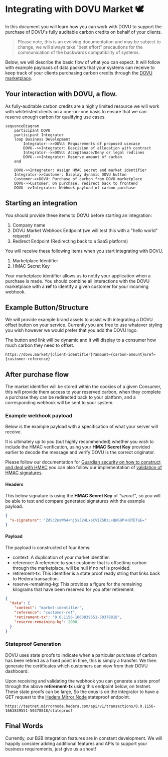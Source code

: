# Integrating with DOVU Market 🕊
 
In this document you will learn how you can work with DOVU to support the purchase of DOVU's fully auditable carbon credits on behalf of your clients.

> Please note, this is an evolving documentation and may be subject to change, we will always take "best effort" precautions for the communication of the backwards compatibility of systems.

Below, we will describe the basic flow of what you can expect. It will follow with example payloads of data packets that your systems can receive to keep track of your clients purchasing carbon credits through the [DOVU marketplace](https://app.dovu.market/).

## Your interaction with DOVU, a flow.

As fully-auditable carbon credits are a highly limited resource we will work with whitelisted clients on a one-on-one basis to ensure that we can reserve enough carbon for qualifying use cases.

```mermaid
sequenceDiagram
    participant DOVU
    participant Integrator
    loop Business Development
        Integrator-->>DOVU: Requirements of proposed usecase
        DOVU-->>Integrator: Descision of allocation with contract
        Integrator-->>DOVU: Acceptanace/Deny or legal redlines
        DOVU-->>Integrator: Reserve amount of carbon
    end

    DOVU->>Integrator: Assign HMAC secret and market identifier
    Integrator->>Customer: Display dynamic DOVU button 
    Customer->>DOVU: Purchase of carbon from DOVU marketplace
    DOVU->>Customer: On purchase, redirect back to frontend
    DOVU-->>Integrator: Webhook payload of carbon purchase
```

## Starting an integration

You should provide these items to DOVU before starting an integration:

1. Company name
2. DOVU Market Webhook Endpoint (we will test this with a "hello world" request)
3. Redirect Endpoint (Redirecting back to a SaaS platform)

You will receive these following items when you start integrating with DOVU.

1. Marketplace Identifier
2. HMAC Secret Key

Your marketplace identifier allows us to notify your application when a purchase is made. You should combine all interactions with the DOVU marketplace with a **ref** to identify a given customer for your incoming webhook.

## Example Button/Structure

We will provide example brand assets to assist with integrating a DOVU offset button on your service. Currently you are free to use whatever styling you wish however we would prefer that you add the DOVU logo.

The button and link will be dynamic and it will display to a consumer how much carbon they need to offset.

```
https://dovu.market/{client-identifier}?amount={carbon-amount}&ref={customer-reference}
```

## After purchase flow

The market identifier will be stored within the cookies of a given Consumer, this will provide them access to your reserved carbon, when they complete a purchase they can be redirected back to your platform, and a corresponding webhook will be sent to your system.

### Example webhook payload

Below is the example payload with a specification of what your server will receive. 

It is ultimately up to you (but highly recommended) whether you wish to include the HMAC verification, using your **HMAC Secret Key** provided earlier to decode the message and verify DOVU is the correct originator.

Please follow our documentation for [Guardian security on how to construct and deal with HMAC](https://github.com/dovuofficial/guardian-middleware-api#security) you can also follow our implementation of [validation of HMAC signatures](https://github.com/dovuofficial/guardian-middleware-api/blob/main/src/utils/hmac.ts).  

#### Headers

This below signature is using the **HMAC Secret Key** of *"secret"*, so you will be able to test and compare generated signatures with the example payload. 

```json
{
  "x-signature": "ZdSc2naWh4+hjSsJ24LxeCVIZSRzL+QWG9P+HO7ETaE="
}
```

#### Payload 

The payload is constructed of four items:

- context: A duplication of your market identifier.
- reference: A reference to your customer that is offsetting carbon through the marketplace, will be null if no ref is provided.
- retirement-tx: This identifier is a state proof ready string that links back to Hedera transaction.
- reserve-remaining-kg: This provides a figure for the remaining kilograms that have been reserved for you after retirement.

```json
{
  "data": {
    "context": "market-identifier",
    "reference": "customer-ref",
    "retirement-tx": "0.0.1156-1663839551-50378818",
    "reserve-remaining-kg": 2000
  }
}
```

### Stateproof Generation

DOVU uses state proofs to indicate when a particular purchase of carbon has been retired as a fixed point in time, this is simply a transfer. We then generate the certificates which customers can view from their DOVU dashboard. 

Upon receiving and validating the webhook you can generate a state proof through the above **retirement-tx** using this endpoint below, on testnet. These state proofs can be large, So the onus is on the integrator to have a GET request to the [Hedera Mirror Node](https://docs.hedera.com/guides/mirrornet/hedera-mirror-node) stateproof endpoint. 

```
https://testnet.mirrornode.hedera.com/api/v1/transactions/0.0.1156-1663839551-50378818/stateproof
```

## Final Words

Currently, our B2B integration features are in constant development. We will happily consider adding additional features and APIs to support your business requirements, just give us a shout! 
